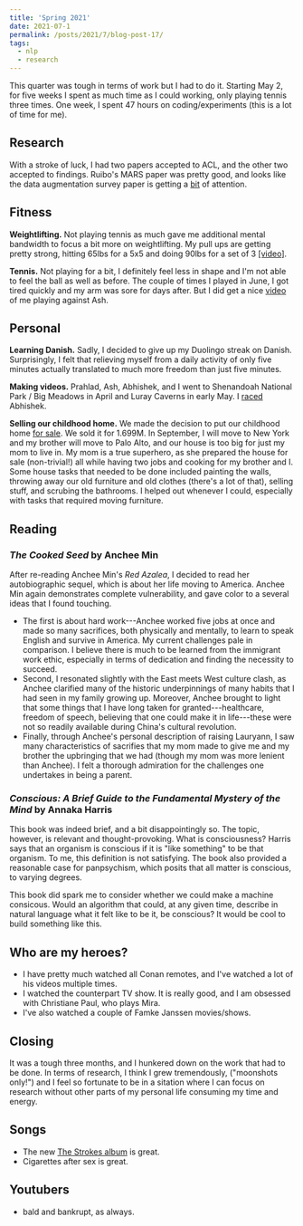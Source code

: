 ```yaml
---
title: 'Spring 2021'
date: 2021-07-1
permalink: /posts/2021/7/blog-post-17/
tags:
  - nlp
  - research
---
```


This quarter was tough in terms of work but I had to do it. 
Starting May 2, for five weeks I spent as much time as I could working, only playing tennis three times. 
One week, I spent 47 hours on coding/experiments (this is a lot of time for me). 

Research
------
With a stroke of luck, I had two papers accepted to ACL, and the other two accepted to findings. 
Ruibo's MARS paper was pretty good, and looks like the data augmentation survey paper is getting a [bit](https://mobile.twitter.com/omarsar0/status/1391729605766262785) of attention. 

Fitness
------

**Weightlifting.** 
Not playing tennis as much gave me additional mental bandwidth to focus a bit more on weightlifting. My pull ups are getting pretty strong, hitting 65lbs for a 5x5 and doing 90lbs for a set of 3 [[video]](https://www.youtube.com/watch?v=pE2zvytYpmE). 

**Tennis.** 
Not playing for a bit, I definitely feel less in shape and I'm not able to feel the ball as well as before. 
The couple of times I played in June, I got tired quickly and my arm was sore for days after. 
But I did get a nice [video](https://www.youtube.com/watch?v=AQU5rZ3Ha8A) of me playing against Ash.


Personal
------

**Learning Danish.** Sadly, I decided to give up my Duolingo streak on Danish. Surprisingly, I felt that relieving myself from a daily activity of only five minutes actually translated to much more freedom than just five minutes. 

**Making videos.** 
Prahlad, Ash, Abhishek, and I went to Shenandoah National Park / Big Meadows in April and Luray Caverns in early May. I [raced](https://www.youtube.com/watch?v=kWRuuu-VM3s) Abhishek. 

**Selling our childhood home.**
We made the decision to put our childhood home [for sale](https://youriguide.com/12905_rose_grove_drive_herndon_va/). We sold it for 1.699M. 
In September, I will move to New York and my brother will move to Palo Alto, and our house is too big for just my mom to live in.
My mom is a true superhero, as she prepared the house for sale (non-trivial!) all while having two jobs and cooking for my brother and I. 
Some house tasks that needed to be done included painting the walls, throwing away our old furniture and old clothes (there's a lot of that), selling stuff, and scrubing the bathrooms. 
I helped out whenever I could, especially with tasks that required moving furniture. 

Reading
------

### *The Cooked Seed* by Anchee Min
After re-reading Anchee Min's *Red Azalea*, I decided to read her autobiographic sequel, which is about her life moving to America. Anchee Min again demonstrates complete vulnerability, and gave color to a several ideas that I found touching. 
* The first is about hard work---Anchee worked five jobs at once and made so many sacrifices, both physically and mentally, to learn to speak English and survive in America. My current challenges pale in comparison. I believe there is much to be learned from the immigrant work ethic, especially in terms of dedication and finding the necessity to succeed. 
* Second, I resonated slightly with the East meets West culture clash, as Anchee clarified many of the historic underpinnings of many habits that I had seen in my family growing up. Moreover, Anchee brought to light that some things that I have long taken for granted---healthcare, freedom of speech, believing that one could make it in life---these were not so readily available during China's cultural revolution. 
* Finally, through Anchee's personal description of raising Lauryann, I saw many characteristics of sacrifies that my mom made to give me and my brother the upbringing that we had (though my mom was more lenient than Anchee). I felt a thorough admiration for the challenges one undertakes in being a parent. 

### *Conscious: A Brief Guide to the Fundamental Mystery of the Mind* by Annaka Harris
This book was indeed brief, and a bit disappointingly so. The topic, however, is relevant and thought-provoking. What is consciousness? Harris says that an organism is conscious if it is "like something" to be that organism. To me, this definition is not satisfying. The book also provided a reasonable case for panpsychism, which posits that all matter is conscious, to varying degrees.

This book did spark me to consider whether we could make a machine consicous. Would an algorithm that could, at any given time, describe in natural language what it felt like to be it, be conscious? It would be cool to build something like this.


Who are my heroes?
------
- I have pretty much watched all Conan remotes, and I've watched a lot of his videos multiple times. 
- I watched the counterpart TV show. It is really good, and I am obsessed with Christiane Paul, who plays Mira. 
- I've also watched a couple of Famke Janssen movies/shows. 


Closing
------
It was a tough three months, and I hunkered down on the work that had to be done. In terms of research, I think I grew tremendously, ("moonshots only!") and I feel so fortunate to be in a sitation where I can focus on research without other parts of my personal life consuming my time and energy.


Songs
------
- The new [The Strokes album](https://www.youtube.com/watch?v=4yn98ht1ViU&ab_channel=rivertine) is great. 
- Cigarettes after sex is great. 

Youtubers
------
- bald and bankrupt, as always. 

